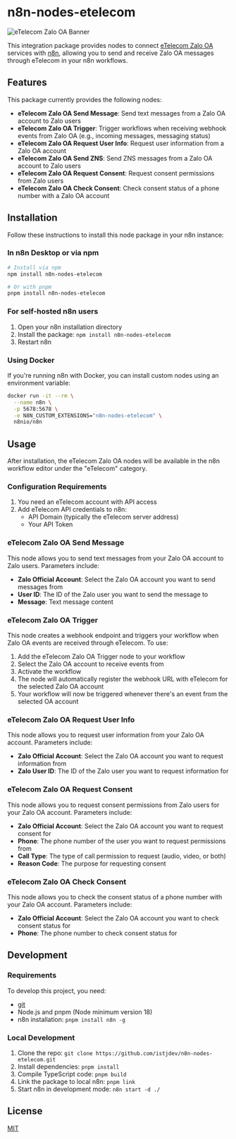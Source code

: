 # n8n-nodes-etelecom

![eTelecom Zalo OA Banner](https://user-images.githubusercontent.com/10284570/173569848-c624317f-42b1-45a6-ab09-f0ea3c247648.png)

This integration package provides nodes to connect [eTelecom Zalo OA](https://etelecom.vn) services with [n8n](https://n8n.io), allowing you to send and receive Zalo OA messages through eTelecom in your n8n workflows.

## Features

This package currently provides the following nodes:

- **eTelecom Zalo OA Send Message**: Send text messages from a Zalo OA account to Zalo users
- **eTelecom Zalo OA Trigger**: Trigger workflows when receiving webhook events from Zalo OA (e.g., incoming messages, messaging status)
- **eTelecom Zalo OA Request User Info**: Request user information from a Zalo OA account
- **eTelecom Zalo OA Send ZNS**: Send ZNS messages from a Zalo OA account to Zalo users
- **eTelecom Zalo OA Request Consent**: Request consent permissions from Zalo users
- **eTelecom Zalo OA Check Consent**: Check consent status of a phone number with a Zalo OA account

## Installation

Follow these instructions to install this node package in your n8n instance:

### In n8n Desktop or via npm

```bash
# Install via npm
npm install n8n-nodes-etelecom

# Or with pnpm
pnpm install n8n-nodes-etelecom
```

### For self-hosted n8n users

1. Open your n8n installation directory
2. Install the package: `npm install n8n-nodes-etelecom`
3. Restart n8n

### Using Docker

If you're running n8n with Docker, you can install custom nodes using an environment variable:

```bash
docker run -it --rm \
  --name n8n \
  -p 5678:5678 \
  -e N8N_CUSTOM_EXTENSIONS="n8n-nodes-etelecom" \
  n8nio/n8n
```

## Usage

After installation, the eTelecom Zalo OA nodes will be available in the n8n workflow editor under the "eTelecom" category.

### Configuration Requirements

1. You need an eTelecom account with API access
2. Add eTelecom API credentials to n8n:
   - API Domain (typically the eTelecom server address)
   - Your API Token

### eTelecom Zalo OA Send Message

This node allows you to send text messages from your Zalo OA account to Zalo users. Parameters include:

- **Zalo Official Account**: Select the Zalo OA account you want to send messages from
- **User ID**: The ID of the Zalo user you want to send the message to
- **Message**: Text message content

### eTelecom Zalo OA Trigger

This node creates a webhook endpoint and triggers your workflow when Zalo OA events are received through eTelecom. To use:

1. Add the eTelecom Zalo OA Trigger node to your workflow
2. Select the Zalo OA account to receive events from
3. Activate the workflow
4. The node will automatically register the webhook URL with eTelecom for the selected Zalo OA account
5. Your workflow will now be triggered whenever there's an event from the selected OA account

### eTelecom Zalo OA Request User Info

This node allows you to request user information from your Zalo OA account. Parameters include:

- **Zalo Official Account**: Select the Zalo OA account you want to request information from
- **Zalo User ID**: The ID of the Zalo user you want to request information for

### eTelecom Zalo OA Request Consent

This node allows you to request consent permissions from Zalo users for your Zalo OA account. Parameters include:

- **Zalo Official Account**: Select the Zalo OA account you want to request consent for
- **Phone**: The phone number of the user you want to request permissions from
- **Call Type**: The type of call permission to request (audio, video, or both)
- **Reason Code**: The purpose for requesting consent

### eTelecom Zalo OA Check Consent

This node allows you to check the consent status of a phone number with your Zalo OA account. Parameters include:

- **Zalo Official Account**: Select the Zalo OA account you want to check consent status for
- **Phone**: The phone number to check consent status for

## Development

### Requirements

To develop this project, you need:

- [git](https://git-scm.com/downloads)
- Node.js and pnpm (Node minimum version 18)
- n8n installation: `pnpm install n8n -g`

### Local Development

1. Clone the repo: `git clone https://github.com/istjdev/n8n-nodes-etelecom.git`
2. Install dependencies: `pnpm install`
3. Compile TypeScript code: `pnpm build`
4. Link the package to local n8n: `pnpm link`
5. Start n8n in development mode: `n8n start -d ./`

## License

[MIT](LICENSE.md)
